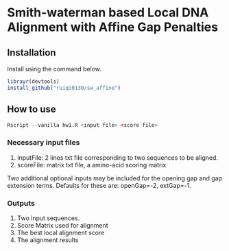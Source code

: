# Smith-waterman based Local DNA Alignment with Affine Gap Penalties

## Installation

Install using the command below.

```R
librayr(devtools)
install_github("ruiqi0130/sw_affine")
```

## How to use

```R
Rscript --vanilla hw1.R <input file> <score file>
```

### Necessary input files

1. inputFile: 2 lines txt file corresponding to two sequences to be aligned.
2. scoreFile: matrix txt file, a amino-acid scoring matrix

Two additional optional inputs may be included for the opening gap and gap extension terms. Defaults for these are: openGap=-2, extGap=-1.

### Outputs

1. Two input sequences.
2. Score Matrix used for alignment
3. The best local alignment score
4. The alignment results
